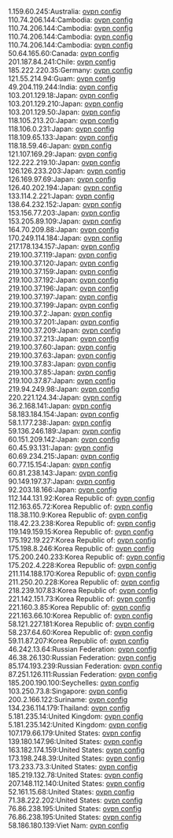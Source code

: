 1.159.60.245:Australia: [ovpn config](vpn/1_159_60_245.ovpn)  
110.74.206.144:Cambodia: [ovpn config](vpn/110_74_206_144.ovpn)  
110.74.206.144:Cambodia: [ovpn config](vpn/110_74_206_144.ovpn)  
110.74.206.144:Cambodia: [ovpn config](vpn/110_74_206_144.ovpn)  
110.74.206.144:Cambodia: [ovpn config](vpn/110_74_206_144.ovpn)  
50.64.165.60:Canada: [ovpn config](vpn/50_64_165_60.ovpn)  
201.187.84.241:Chile: [ovpn config](vpn/201_187_84_241.ovpn)  
185.222.220.35:Germany: [ovpn config](vpn/185_222_220_35.ovpn)  
121.55.214.94:Guam: [ovpn config](vpn/121_55_214_94.ovpn)  
49.204.119.244:India: [ovpn config](vpn/49_204_119_244.ovpn)  
103.201.129.18:Japan: [ovpn config](vpn/103_201_129_18.ovpn)  
103.201.129.210:Japan: [ovpn config](vpn/103_201_129_210.ovpn)  
103.201.129.50:Japan: [ovpn config](vpn/103_201_129_50.ovpn)  
118.105.213.20:Japan: [ovpn config](vpn/118_105_213_20.ovpn)  
118.106.0.231:Japan: [ovpn config](vpn/118_106_0_231.ovpn)  
118.109.65.133:Japan: [ovpn config](vpn/118_109_65_133.ovpn)  
118.18.59.46:Japan: [ovpn config](vpn/118_18_59_46.ovpn)  
121.107.169.29:Japan: [ovpn config](vpn/121_107_169_29.ovpn)  
122.222.219.10:Japan: [ovpn config](vpn/122_222_219_10.ovpn)  
126.126.233.203:Japan: [ovpn config](vpn/126_126_233_203.ovpn)  
126.169.97.69:Japan: [ovpn config](vpn/126_169_97_69.ovpn)  
126.40.202.194:Japan: [ovpn config](vpn/126_40_202_194.ovpn)  
133.114.2.221:Japan: [ovpn config](vpn/133_114_2_221.ovpn)  
138.64.232.152:Japan: [ovpn config](vpn/138_64_232_152.ovpn)  
153.156.77.203:Japan: [ovpn config](vpn/153_156_77_203.ovpn)  
153.205.89.109:Japan: [ovpn config](vpn/153_205_89_109.ovpn)  
164.70.209.88:Japan: [ovpn config](vpn/164_70_209_88.ovpn)  
170.249.114.184:Japan: [ovpn config](vpn/170_249_114_184.ovpn)  
217.178.134.157:Japan: [ovpn config](vpn/217_178_134_157.ovpn)  
219.100.37.119:Japan: [ovpn config](vpn/219_100_37_119.ovpn)  
219.100.37.120:Japan: [ovpn config](vpn/219_100_37_120.ovpn)  
219.100.37.159:Japan: [ovpn config](vpn/219_100_37_159.ovpn)  
219.100.37.192:Japan: [ovpn config](vpn/219_100_37_192.ovpn)  
219.100.37.196:Japan: [ovpn config](vpn/219_100_37_196.ovpn)  
219.100.37.197:Japan: [ovpn config](vpn/219_100_37_197.ovpn)  
219.100.37.199:Japan: [ovpn config](vpn/219_100_37_199.ovpn)  
219.100.37.2:Japan: [ovpn config](vpn/219_100_37_2.ovpn)  
219.100.37.201:Japan: [ovpn config](vpn/219_100_37_201.ovpn)  
219.100.37.209:Japan: [ovpn config](vpn/219_100_37_209.ovpn)  
219.100.37.213:Japan: [ovpn config](vpn/219_100_37_213.ovpn)  
219.100.37.60:Japan: [ovpn config](vpn/219_100_37_60.ovpn)  
219.100.37.63:Japan: [ovpn config](vpn/219_100_37_63.ovpn)  
219.100.37.83:Japan: [ovpn config](vpn/219_100_37_83.ovpn)  
219.100.37.85:Japan: [ovpn config](vpn/219_100_37_85.ovpn)  
219.100.37.87:Japan: [ovpn config](vpn/219_100_37_87.ovpn)  
219.94.249.98:Japan: [ovpn config](vpn/219_94_249_98.ovpn)  
220.221.124.34:Japan: [ovpn config](vpn/220_221_124_34.ovpn)  
36.2.168.141:Japan: [ovpn config](vpn/36_2_168_141.ovpn)  
58.183.184.154:Japan: [ovpn config](vpn/58_183_184_154.ovpn)  
58.1.177.238:Japan: [ovpn config](vpn/58_1_177_238.ovpn)  
59.136.246.189:Japan: [ovpn config](vpn/59_136_246_189.ovpn)  
60.151.209.142:Japan: [ovpn config](vpn/60_151_209_142.ovpn)  
60.45.93.131:Japan: [ovpn config](vpn/60_45_93_131.ovpn)  
60.69.234.215:Japan: [ovpn config](vpn/60_69_234_215.ovpn)  
60.77.15.154:Japan: [ovpn config](vpn/60_77_15_154.ovpn)  
60.81.238.143:Japan: [ovpn config](vpn/60_81_238_143.ovpn)  
90.149.197.37:Japan: [ovpn config](vpn/90_149_197_37.ovpn)  
92.203.18.166:Japan: [ovpn config](vpn/92_203_18_166.ovpn)  
112.144.131.92:Korea Republic of: [ovpn config](vpn/112_144_131_92.ovpn)  
112.163.65.72:Korea Republic of: [ovpn config](vpn/112_163_65_72.ovpn)  
118.38.110.9:Korea Republic of: [ovpn config](vpn/118_38_110_9.ovpn)  
118.42.23.238:Korea Republic of: [ovpn config](vpn/118_42_23_238.ovpn)  
119.149.159.15:Korea Republic of: [ovpn config](vpn/119_149_159_15.ovpn)  
175.192.19.227:Korea Republic of: [ovpn config](vpn/175_192_19_227.ovpn)  
175.198.8.246:Korea Republic of: [ovpn config](vpn/175_198_8_246.ovpn)  
175.200.240.233:Korea Republic of: [ovpn config](vpn/175_200_240_233.ovpn)  
175.202.4.228:Korea Republic of: [ovpn config](vpn/175_202_4_228.ovpn)  
211.114.188.170:Korea Republic of: [ovpn config](vpn/211_114_188_170.ovpn)  
211.250.20.228:Korea Republic of: [ovpn config](vpn/211_250_20_228.ovpn)  
218.239.107.83:Korea Republic of: [ovpn config](vpn/218_239_107_83.ovpn)  
221.142.151.73:Korea Republic of: [ovpn config](vpn/221_142_151_73.ovpn)  
221.160.3.85:Korea Republic of: [ovpn config](vpn/221_160_3_85.ovpn)  
221.163.66.10:Korea Republic of: [ovpn config](vpn/221_163_66_10.ovpn)  
58.121.227.181:Korea Republic of: [ovpn config](vpn/58_121_227_181.ovpn)  
58.237.64.60:Korea Republic of: [ovpn config](vpn/58_237_64_60.ovpn)  
59.11.87.207:Korea Republic of: [ovpn config](vpn/59_11_87_207.ovpn)  
46.242.13.64:Russian Federation: [ovpn config](vpn/46_242_13_64.ovpn)  
46.38.26.130:Russian Federation: [ovpn config](vpn/46_38_26_130.ovpn)  
85.174.193.239:Russian Federation: [ovpn config](vpn/85_174_193_239.ovpn)  
87.251.126.111:Russian Federation: [ovpn config](vpn/87_251_126_111.ovpn)  
185.200.190.100:Seychelles: [ovpn config](vpn/185_200_190_100.ovpn)  
103.250.73.8:Singapore: [ovpn config](vpn/103_250_73_8.ovpn)  
200.2.166.122:Suriname: [ovpn config](vpn/200_2_166_122.ovpn)  
134.236.114.179:Thailand: [ovpn config](vpn/134_236_114_179.ovpn)  
5.181.235.14:United Kingdom: [ovpn config](vpn/5_181_235_14.ovpn)  
5.181.235.142:United Kingdom: [ovpn config](vpn/5_181_235_142.ovpn)  
107.179.66.179:United States: [ovpn config](vpn/107_179_66_179.ovpn)  
139.180.147.96:United States: [ovpn config](vpn/139_180_147_96.ovpn)  
163.182.174.159:United States: [ovpn config](vpn/163_182_174_159.ovpn)  
173.198.248.39:United States: [ovpn config](vpn/173_198_248_39.ovpn)  
173.233.73.3:United States: [ovpn config](vpn/173_233_73_3.ovpn)  
185.219.132.78:United States: [ovpn config](vpn/185_219_132_78.ovpn)  
207.148.112.140:United States: [ovpn config](vpn/207_148_112_140.ovpn)  
52.161.15.68:United States: [ovpn config](vpn/52_161_15_68.ovpn)  
71.38.222.202:United States: [ovpn config](vpn/71_38_222_202.ovpn)  
76.86.238.195:United States: [ovpn config](vpn/76_86_238_195.ovpn)  
76.86.238.195:United States: [ovpn config](vpn/76_86_238_195.ovpn)  
58.186.180.139:Viet Nam: [ovpn config](vpn/58_186_180_139.ovpn)  
